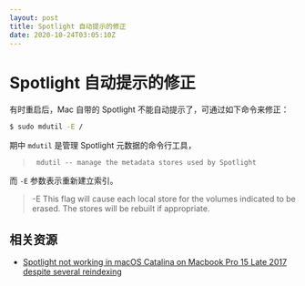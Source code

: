 ```yaml
---
layout: post
title: Spotlight 自动提示的修正
date: 2020-10-24T03:05:10Z
---
```

# Spotlight 自动提示的修正

有时重启后，Mac 自带的 Spotlight 不能自动提示了，可通过如下命令来修正：

```sh
$ sudo mdutil -E /
```

期中 `mdutil` 是管理 Spotlight 元数据的命令行工具，

>      mdutil -- manage the metadata stores used by Spotlight

而 `-E` 参数表示重新建立索引。

> -E  This flag will cause each local store for the volumes indicated to be erased.  The stores will be
         rebuilt if appropriate.


## 相关资源

- [Spotlight not working in macOS Catalina on Macbook Pro 15 Late 2017 despite several reindexing](https://discussions.apple.com/thread/250743288)
